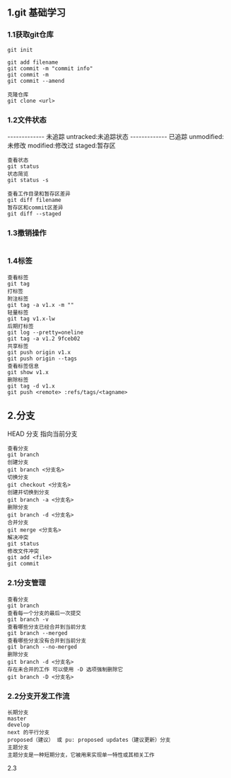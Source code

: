 ## 1.git 基础学习

### 1.1获取git仓库

```
git init

git add filename
git commit -m "commit info"
git commit -m
git commit --amend

克隆仓库
git clone <url>
```

### 1.2文件状态

------------- 未追踪
untracked:未追踪状态
------------- 已追踪
unmodified:未修改
modified:修改过
staged:暂存区

```
查看状态
git status
状态简览
git status -s

查看工作目录和暂存区差异
git diff filename
暂存区和commit区差异
git diff --staged
```

### 1.3撤销操作

```

```

### 1.4标签

```
查看标签
git tag
打标签
附注标签
git tag -a v1.x -m ""
轻量标签
git tag v1.x-lw
后期打标签
git log --pretty=oneline
git tag -a v1.2 9fceb02
共享标签
git push origin v1.x
git push origin --tags
查看标签信息
git show v1.x
删除标签
git tag -d v1.x
git push <remote> :refs/tags/<tagname>
```

## 2.分支

HEAD 分支 指向当前分支

```
查看分支
git branch
创建分支
git branch <分支名>
切换分支
git checkout <分支名>
创建并切换到分支
git branch -a <分支名>
删除分支
git branch -d <分支名>
合并分支
git merge <分支名>
解决冲突
git status
修改文件冲突
git add <file>
git commit
```

### 2.1分支管理

```
查看分支
git branch
查看每一个分支的最后一次提交
git branch -v
查看哪些分支已经合并到当前分支
git branch --merged
查看哪些分支没有合并到当前分支
git branch --no-merged
删除分支
git branch -d <分支名>
存在未合并的工作 可以使用 -D 选项强制删除它
git branch -D <分支名>
```

### 2.2分支开发工作流

```
长期分支
master
develop
next 的平行分支
proposed（建议） 或 pu: proposed updates（建议更新）分支
主题分支
主题分支是一种短期分支，它被用来实现单一特性或其相关工作
```

2.3
